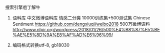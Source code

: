 搜索引擎庖丁解牛
1. 语料库
中文微博语料库 情感二分类 10000训练集+500测试集 Chinese Sentiment https://github.com/dengxiuqi/weibo2018
500万微博语料 http://www.nlpir.org/wordpress/2018/01/26/500%E4%B8%87%E5%BE%AE%E5%8D%9A%E8%AF%AD%E6%96%99/

2. 编码格式转换utf-8, gb18030